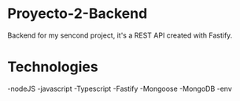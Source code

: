 # Proyecto-2-Backend
Backend for my sencond project, it's a REST API created with Fastify.
# Technologies  
-nodeJS
-javascript
-Typescript
-Fastify
-Mongoose
-MongoDB
-env
